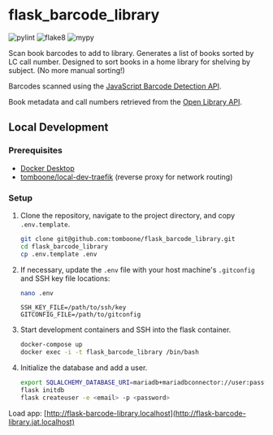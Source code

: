 # flask_barcode_library

![pylint](https://github.com/tomboone/flask_barcode_library/actions/workflows/pylint.yml/badge.svg)
![flake8](https://github.com/tomboone/flask_barcode_library/actions/workflows/flake8.yml/badge.svg)
![mypy](https://github.com/tomboone/flask_barcode_library/actions/workflows/mypy.yml/badge.svg)

Scan book barcodes to add to library. Generates a list of books sorted by LC call number. Designed to sort books in a home library for shelving by subject. (No more manual sorting!)

Barcodes scanned using the [JavaScript Barcode Detection API](https://developer.mozilla.org/en-US/docs/Web/API/Barcode_Detection_API).

Book metadata and call numbers retrieved from the [Open Library API](https://openlibrary.org/developers/api).

## Local Development

### Prerequisites

- [Docker Desktop](https://docs.docker.com/get-docker/)
- [tomboone/local-dev-traefik](https://github.com/tomboone/local-dev-traefik) (reverse proxy for network routing)

### Setup

1. Clone the repository, navigate to the project directory, and copy `.env.template`.
    ```bash
    git clone git@github.com:tomboone/flask_barcode_library.git
    cd flask_barcode_library
    cp .env.template .env
    ```
2. If necessary, update the `.env` file with your host machine's `.gitconfig` and SSH key file locations:
    ```bash
    nano .env
    ``` 
   
    ```
    SSH_KEY_FILE=/path/to/ssh/key
    GITCONFIG_FILE=/path/to/gitconfig
    ```

3. Start development containers and SSH into the flask container.
    ```bash
    docker-compose up
    docker exec -i -t flask_barcode_library /bin/bash
    ```

4. Initialize the database and add a user.
    ```bash
    export SQLALCHEMY_DATABASE_URI=mariadb+mariadbconnector://user:password@flask_barcode_library_db:3306/myd
    flask initdb
    flask createuser -e <email> -p <password>
    ```

Load app: [http://flask-barcode-library.localhost](http://flask-barcode-library.jat.localhost)